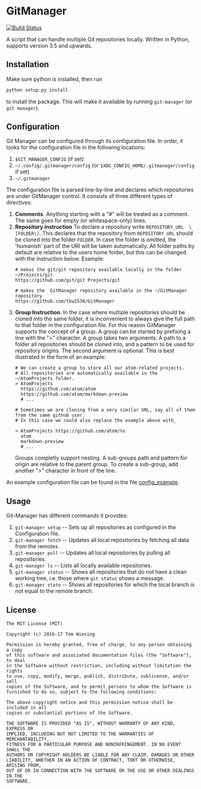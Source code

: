 # GitManager

[![Build Status](https://travis-ci.org/tkw1536/GitManager.svg?branch=master)](https://travis-ci.org/tkw1536/GitManager)

A script that can handle multiple Git repositories locally.
Written in Python, supports version 3.5 and upwards.

## Installation

Make sure python is installed, then run

```bash
python setup.py install
```
to install the package. This will make it available by running ```git-manager``` (or ```git manager```). 

## Configuration

Git Manager can be configured through its configuration file. 
In order, it looks for the configuration file in the following locations: 

1. ```$GIT_MANAGER_CONFIG``` (if set)
2. ```~/.config/.gitmanager/config``` (or ```$XDG_CONFIG_HOME/.gitmanager/config``` if set)
3. ```~/.gitmanager```

The configuration file is parsed line-by-line and declares which repositories are under
GitManager control. It consists of three different types of directives: 

1. **Comments**. 
    Anything starting with a "#" will be treated as a comment. The same goes for empty (or whitespace-only)
    lines. 
2. **Repository instruction**
    To declare a repository write ```REPOSITORY_URL  \[FOLDER\]```. This declares that the repository
    from ```REPOSITORY_URL``` should be cloned into the folder ```FOLDER```. In case the folder is omitted,
    the 'humanish' part of the URI will be taken automatically. All folder paths by default are relative to 
    the users home folder, but this can be changed with the instruction below. Example:
    ```
    # makes the git/git repository available locally in the folder ~/Projects/git
    https://github.com/git/git Projects/git
    
    # makes the  GitManager repository available in the ~/GitManager repository
    https://github.com/tkw1536/GitManager
    ```
3. **Group Instruction**. 
    In the case where multiple repositories should be cloned into the same folder, it is inconvenient to
    always give the full path to that folder in the configuration file. For this reason GitManager supports
    the concept of a group. A group can be started by prefixing a line with the ">" character. A group takes
    two arguments: A path to a folder all repositories should be cloned into, and a pattern to be used for
    repository origins. The second argument is optional. This is best illustrated in the form of an example: 
     ```
    # We can create a group to store all our atom-related projects. 
    # All repositories are automatically available in the ~/AtomProjects folder. 
    > AtomProjects
       https://github.com/atom/atom
       https://github.com/atom/markdown-preview
       # ...
    
    # Sometimes we are cloning from a very similar URL, say all of them from the same github user. 
    # In this case we could also replace the example above with_
    
    > AtomProjects https://github.com/atom/%s
       atom
       markdown-preview
       # ...
     ```
    Groups completly support nesting. A sub-groups path and pattern for origin are relative to 
    the parent group. To create a sub-group, add another ">" character in front of the line. 


An example configuration file can be found in the file [config_example](config_example). 

## Usage

Git-Manager has different commands it provides:

1. ```git-manager setup``` -- Sets up all repositories as configured in the Configuration file.
2. ```git-manager fetch``` -- Updates all local repositories by fetching all
 data from the remotes.
3. ```git-manager pull``` -- Updates all local repositories by pulling all
repositories.
4. ```git-manager ls``` -- Lists all locally available repositories.
5. ```git-manager status``` -- Shows all repositories that do not have a
clean working tree, i.e. those where ```git status``` shows a message.
5. ```git-manager state``` -- Shows all repositories for which the local
branch is not equal to the remote branch.

## License

```
The MIT License (MIT)

Copyright (c) 2016-17 Tom Wiesing

Permission is hereby granted, free of charge, to any person obtaining a copy
of this software and associated documentation files (the "Software"), to deal
in the Software without restriction, including without limitation the rights
to use, copy, modify, merge, publish, distribute, sublicense, and/or sell
copies of the Software, and to permit persons to whom the Software is
furnished to do so, subject to the following conditions:

The above copyright notice and this permission notice shall be included in all
copies or substantial portions of the Software.

THE SOFTWARE IS PROVIDED "AS IS", WITHOUT WARRANTY OF ANY KIND, EXPRESS OR
IMPLIED, INCLUDING BUT NOT LIMITED TO THE WARRANTIES OF MERCHANTABILITY,
FITNESS FOR A PARTICULAR PURPOSE AND NONINFRINGEMENT. IN NO EVENT SHALL THE
AUTHORS OR COPYRIGHT HOLDERS BE LIABLE FOR ANY CLAIM, DAMAGES OR OTHER
LIABILITY, WHETHER IN AN ACTION OF CONTRACT, TORT OR OTHERWISE, ARISING FROM,
OUT OF OR IN CONNECTION WITH THE SOFTWARE OR THE USE OR OTHER DEALINGS IN THE
SOFTWARE.
```